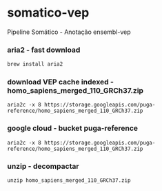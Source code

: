 # somatico-vep
Pipeline Somático - Anotação ensembl-vep


### aria2 - fast download
```bash
brew install aria2
```

### download VEP cache indexed - homo_sapiens_merged_110_GRCh37.zip
```
aria2c -x 8 https://storage.googleapis.com/puga-reference/homo_sapiens_merged_110_GRCh37.zip
```

### google cloud - bucket puga-reference
```
aria2c -x 8 https://storage.googleapis.com/puga-reference/homo_sapiens_merged_110_GRCh37.zip
```

### unzip - decompactar 
```
unzip homo_sapiens_merged_110_GRCh37.zip
```


